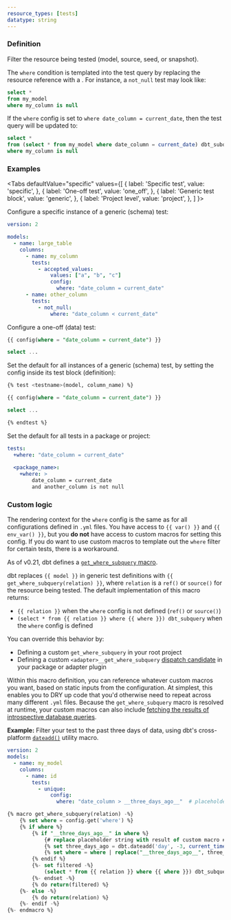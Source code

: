 ```yaml
---
resource_types: [tests]
datatype: string
---
```


### Definition

Filter the resource being tested (model, source, seed, or snapshot).

The `where` condition is templated into the test query by replacing the resource reference with a <Term id="subquery" />. For instance, a `not_null` test may look like:
```sql
select *
from my_model
where my_column is null
```
If the `where` config is set to `where date_column = current_date`, then the test query will be updated to:
```sql
select *
from (select * from my_model where date_column = current_date) dbt_subquery
where my_column is null
```

### Examples

<Tabs
  defaultValue="specific"
  values={[
    { label: 'Specific test', value: 'specific', },
    { label: 'One-off test', value: 'one_off', },
    { label: 'Generic test block', value: 'generic', },
    { label: 'Project level', value: 'project', },
  ]
}>

<TabItem value="specific">

Configure a specific instance of a generic (schema) test:

<File name='models/<filename>.yml'>

```yaml
version: 2

models:
  - name: large_table
    columns:
      - name: my_column
        tests:
          - accepted_values:
              values: ["a", "b", "c"]
              config:
                where: "date_column = current_date"
      - name: other_column
        tests:
          - not_null:
              where: "date_column < current_date"
```

</File>

</TabItem>

<TabItem value="one_off">

Configure a one-off (data) test:

<File name='tests/<filename>.sql'>

```sql
{{ config(where = "date_column = current_date") }}

select ...
```

</File>

</TabItem>

<TabItem value="generic">

Set the default for all instances of a generic (schema) test, by setting the config inside its test block (definition):

<File name='macros/<filename>.sql'>

```sql
{% test <testname>(model, column_name) %}

{{ config(where = "date_column = current_date") }}

select ...

{% endtest %}
```

</File>

</TabItem>

<TabItem value="project">

Set the default for all tests in a package or project:

<File name='dbt_project.yml'>

```yaml
tests:
  +where: "date_column = current_date"
  
  <package_name>:
    +where: >
        date_column = current_date
        and another_column is not null
```

</File>

</TabItem>

</Tabs>

### Custom logic

The rendering context for the `where` config is the same as for all configurations defined in `.yml` files. You have access to `{{ var() }}` and `{{ env_var() }}`, but you **do not** have access to custom macros for setting this config. If you do want to use custom macros to template out the `where` filter for certain tests, there is a workaround.

As of v0.21, dbt defines a [`get_where_subquery` macro](https://github.com/dbt-labs/dbt-core/blob/main/core/dbt/adapters/include/global_project/macros/materializations/tests/where_subquery.sql).

dbt replaces `{{ model }}` in generic test definitions with `{{ get_where_subquery(relation) }}`, where `relation` is a `ref()` or `source()` for the resource being tested. The default implementation of this macro returns:
- `{{ relation }}` when the `where` config is not defined (`ref()` or `source()`)
- `(select * from {{ relation }} where {{ where }}) dbt_subquery` when the `where` config is defined

You can override this behavior by:
- Defining a custom `get_where_subquery` in your root project
- Defining a custom `<adapter>__get_where_subquery` [dispatch candidate](/reference/dbt-jinja-functions/dispatch) in your package or adapter plugin

Within this macro definition, you can reference whatever custom macros you want, based on static inputs from the configuration. At simplest, this enables you to DRY up code that you'd otherwise need to repeat across many different `.yml` files. Because the `get_where_subquery` macro is resolved at runtime, your custom macros can also include [fetching the results of introspective database queries](https://docs.getdbt.com/reference/dbt-jinja-functions/run_query).

**Example:** Filter your test to the past three days of data, using dbt's cross-platform [`dateadd()`](https://docs.getdbt.com/reference/dbt-jinja-functions/cross-database-macros#dateadd) utility macro.

<File name='models/config.yml'>

```yml
version: 2
models:
  - name: my_model
    columns:
      - name: id
        tests:
          - unique:
              config:
                where: "date_column > __three_days_ago__"  # placeholder string for static config
```

</File>

<File name='macros/custom_get_where_subquery.sql'>

```sql
{% macro get_where_subquery(relation) -%}
    {% set where = config.get('where') %}
    {% if where %}
        {% if "__three_days_ago__" in where %}
            {# replace placeholder string with result of custom macro #}
            {% set three_days_ago = dbt.dateadd('day', -3, current_timestamp()) %}
            {% set where = where | replace("__three_days_ago__", three_days_ago) %}
        {% endif %}
        {%- set filtered -%}
            (select * from {{ relation }} where {{ where }}) dbt_subquery
        {%- endset -%}
        {% do return(filtered) %}
    {%- else -%}
        {% do return(relation) %}
    {%- endif -%}
{%- endmacro %}
```

</File>
